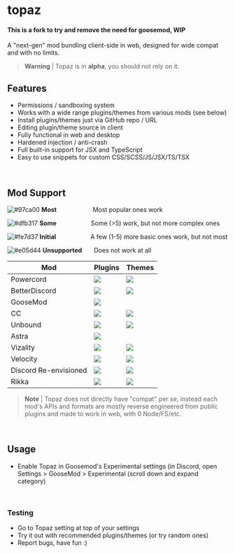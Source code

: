 # topaz
#### This is a fork to try and remove the need for goosemod, WIP
A "next-gen" mod bundling client-side in web, designed for wide compat and with no limits.

> **Warning** |
> Topaz is in **alpha**, you should not rely on it.

## Features
- Permissions / sandboxing system
- Works with a wide range plugins/themes from various mods (see below)
- Install plugins/themes just via GitHub repo / URL
- Editing plugin/theme source in client
- Fully functional in web and desktop
- Hardened injection / anti-crash
- Full built-in support for JSX and TypeScript
- Easy to use snippets for custom CSS/SCSS/JS/JSX/TS/TSX

<br>

## Mod Support
![#97ca00](https://via.placeholder.com/15/97ca00/97ca00.png) **Most**&nbsp;&nbsp;&nbsp;&nbsp;&nbsp;&nbsp;&nbsp;&nbsp;&nbsp;&nbsp;&nbsp;&nbsp;&nbsp;&nbsp;&nbsp;&nbsp;&nbsp;&nbsp;&nbsp;&nbsp; Most popular ones work

![#dfb317](https://via.placeholder.com/15/dfb317/dfb317.png) **Some**&nbsp;&nbsp;&nbsp;&nbsp;&nbsp;&nbsp;&nbsp;&nbsp;&nbsp;&nbsp;&nbsp;&nbsp;&nbsp;&nbsp;&nbsp;&nbsp;&nbsp;&nbsp;&nbsp; Some (>5) work, but not more complex ones

![#fe7d37](https://via.placeholder.com/15/fe7d37/fe7d37.png) **Initial**&nbsp;&nbsp;&nbsp;&nbsp;&nbsp;&nbsp;&nbsp;&nbsp;&nbsp;&nbsp;&nbsp;&nbsp;&nbsp;&nbsp;&nbsp;&nbsp;&nbsp;&nbsp;&nbsp; A few (1-5) more basic ones work, but not most

![#e05d44](https://via.placeholder.com/15/e05d44/e05d44.png) **Unsupported**&nbsp;&nbsp;&nbsp;&nbsp;&nbsp;&nbsp; Does not work at all


| Mod | Plugins | Themes |
| --- | ------- | ------ |
| Powercord | ![](https://img.shields.io/badge/some-yellow?style=for-the-badge) | ![](https://img.shields.io/badge/some-yellow?style=for-the-badge) |
| BetterDiscord | ![](https://img.shields.io/badge/some-yellow?style=for-the-badge) | ![](https://img.shields.io/badge/most-green?style=for-the-badge) |
| GooseMod | ![](https://img.shields.io/badge/most-green?style=for-the-badge) |  |
| CC | ![](https://img.shields.io/badge/initial-orange?style=for-the-badge) | ![](https://img.shields.io/badge/unsupported-red?style=for-the-badge) |
| Unbound | ![](https://img.shields.io/badge/initial-orange?style=for-the-badge) | ![](https://img.shields.io/badge/unsupported-red?style=for-the-badge) |
| Astra | ![](https://img.shields.io/badge/some-yellow?style=for-the-badge) |  |
| Vizality | ![](https://img.shields.io/badge/initial-orange?style=for-the-badge) | ![](https://img.shields.io/badge/unsupported-red?style=for-the-badge) |
| Velocity | ![](https://img.shields.io/badge/most-green?style=for-the-badge) | ![](https://img.shields.io/badge/most-green?style=for-the-badge) |
| Discord Re-envisioned | ![](https://img.shields.io/badge/most-green?style=for-the-badge) | ![](https://img.shields.io/badge/most-green?style=for-the-badge) |
| Rikka | ![](https://img.shields.io/badge/initial-orange?style=for-the-badge) | ![](https://img.shields.io/badge/unsupported-red?style=for-the-badge) |

> **Note** |
> Topaz does not directly have "compat" per se, instead each mod's APIs and formats are mostly reverse engineered from public plugins and made to work in web, with 0 Node/FS/etc.

<br>

## Usage
- Enable Topaz in Goosemod's Experimental settings (in Discord, open Settings > GooseMod > Experimental (scroll down and expand category)

<br>

### Testing

- Go to Topaz setting at top of your settings
- Try it out with recommended plugins/themes (or try random ones)
- Report bugs, have fun :)
